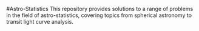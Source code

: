 #Astro-Statistics
This repository provides solutions to a range of problems in the field of astro-statistics, covering topics from spherical astronomy to transit light curve analysis.
